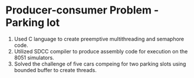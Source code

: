 # Producer-consumer Problem - Parking lot
1. Used C language to create preemptive multithreading and semaphore code.
2. Utilized SDCC compiler to produce assembly code for execution on the 8051 simulators.
3. Solved the challenge of five cars compeing for two parking slots using bounded buffer to create threads.
